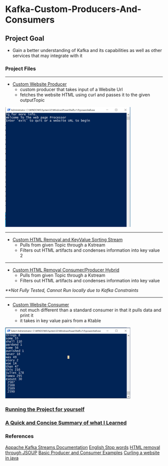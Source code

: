 # Kafka-Custom-Producers-And-Consumers

## Project Goal
- Gain a better understanding of Kafka and its capabilities as well as other services that may integrate with it

### Project Files
-------------
- [Custom Website Producer](KafkaCustoms/src/main/java/edu/nwmsu/indStudy/kafka/fraudDetector/WebsiteProcesserProducer.java)
  - custom producer that takes input of a Website Url
  - fetches the website HTML using curl and passes it to the given outputTopic
<img src="Kafka_Producer.PNG" alt="" width="400"/>



-------------
- [Custom HTML Removal and KeyValue Sorting Stream](KafkaCustoms/src/main/java/edu/nwmsu/indStudy/kafka/fraudDetector/WebsiteWordCountFilterStream.java)
  - Pulls from given Topic through a Kstream
  - Filters out HTML artifacts and condenses information into key value 2


-------------
- [Custom HTML Removal Consumer/Producer Hybrid ](KafkaCustoms/src/main/java/edu/nwmsu/indStudy/kafka/fraudDetector/WebsiteHTMLRemovalCP.java)
  - Pulls from given Topic through a Kstream
  - Filters out HTML artifacts and condenses information into key value 

<em>\*\*Not Fully Tested, Cannot Run locally due to Kafka Constraints</em>

-------------
- [Custom Website Consumer](KafkaCustoms/src/main/java/edu/nwmsu/indStudy/kafka/fraudDetector/WebsiteConsumer.java)
  - not much different than a standard consumer in that it pulls data and print it
  - it takes in key value pairs from a Ktable
  

<img src="Kafka_Output.PNG" alt="" width="400"/>

### [Running the Project for yourself](https://github.com/Sbennett99/Kafka-Custom-Producers-And-Consumers/blob/448637f8fc8252b3ff195d7cf820b1c3152ad00b/Getting_Started.md)

### [A Quick and Concise Summary of what I Learned](https://github.com/Sbennett99/Kafka-Custom-Producers-And-Consumers/blob/30ea929cc4274654427feb21ad5247679d92c696/Experience%20Overview.docx)

### References

[Appache Kafka Streams Documentation](https://kafka.apache.org/documentation/streams/)
[English Stop words](https://gist.github.com/sebleier/554280)
[HTML removal through JSOUP](https://stackoverflow.com/questions/240546/remove-html-tags-from-a-string/4095615)
[Basic Producer and Consumer Examples](https://github.com/denisecase/kafka-api/tree/master/src/main/java/com/spnotes/kafka/simple)
[Curling a website in java](https://www.baeldung.com/java-curl)
